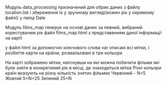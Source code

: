 Модуль data_processing призначений для обрик даних з файлу location.list
і збереження їх у зручному вигляді(кожен рік у окремому файлі) у папці Date

Модуль films_map генерує на основі даних за певний, вибраний корестувачем рік
файл films_map.html з представенням даної інформації на карті

у файлі html за допомогою ключового слова var описані всі мітки, і розбиття карти
на країни, розмальовані в три кольори

На карті зображено мітки, натснувши на які можна побачити фільми які були зняти
в конкретиний рік в місці, де знаходиться мітка
Різні кольори країн вказують на різну кількість знятих фільмих
Червоний - N<5
Жовтий  5<N<25
Зелений 25<N